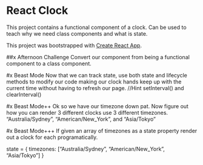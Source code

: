 # React Clock

This project contains a functional component of a clock. Can be used to teach why we need class components and what is state.

This project was bootstrapped with [Create React App](https://github.com/facebook/create-react-app).
 
##x Afternoon Challenge
Convert our <Clock> component from being a functional component to a class component.

#x Beast Mode
Now that we can track state, use both state and lifecycle methods to modify our code making our clock hands keep up with the current time without having to refresh our page.
//Hint setInterval() and clearInterval()

#x Beast Mode++
Ok so we have our timezone down pat. Now figure out how you can render 3 different clocks use 3 different timezones. “Australia/Sydney”, “American/New_York”, and “Asia/Tokyo”

#x Beast Mode+++
If given an array of timezones as a state property render out a clock for each programatically.

state = {
    timezones: [“Australia/Sydney”, “American/New_York”, “Asia/Tokyo”]
}